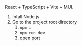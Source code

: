 React + TypeScript + Vite + MUI.

1. Intall Node.js
2. Go to the project root directory
   1. `npm i`
   2. `npm run dev`
   3. open port

